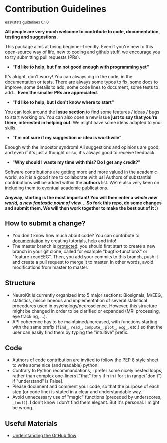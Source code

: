 # Contribution Guidelines 

<sup>easystats guidelines 0.1.0</sup>

**All people are very much welcome to contribute to code, documentation, testing and suggestions.**

This package aims at being beginner-friendly. Even if you're new to this open-source way of life, new to coding and github stuff, we encourage you to try submitting pull requests (PRs). 

- **"I'd like to help, but I'm not good enough with programming yet"**

It's alright, don't worry! You can always dig in the code, in the documentation or tests. There are always some typos to fix, some docs to improve, some details to add, some code lines to document, some tests to add... **Even the smaller PRs are appreciated**.

- **"I'd like to help, but I don't know where to start"**

You can look around the **issue section** to find some features / ideas / bugs to start working on. You can also open a new issue **just to say that you're there, interested in helping out**. We might have some ideas adapted to your skills.

- **"I'm not sure if my suggestion or idea is worthwile"**

Enough with the impostor syndrom! All suggestions and opinions are good, and even if it's just a thought or so, it's always good to receive feedback.

- **"Why should I waste my time with this? Do I get any credit?"**

Software contributions are getting more and more valued in the academic world, so it is a good time to collaborate with us! Authors of substantial contributions will be added within the **authors** list. We're also very keen on including them to eventual academic publications.


**Anyway, starting is the most important! You will then enter a *whole new world, a new fantastic point of view*... So fork this repo, do some changes and submit them. We will then work together to make the best out of it :)**


## How to submit a change? 
- You don't know how much about code? You can contribute to [documentation](https://github.com/neuropsychology/NeuroKit.py/tree/master/docs) by creating tutorials, help and info!
- The master branch is [protected](https://help.github.com/articles/about-pull-request-reviews/): you should first start to create a new branch in your git clone, called for example "bugfix-functionX" or "feature-readEEG". Then, you add your commits to this branch, push it and create a pull request to merge it to master. In other words, avoid modifications from master to master.

## Structure
- NeuroKit is currently organized into 5 major sections: Biosignals, M/EEG, statistics, miscellaneous and implementation of several statistical procedures used in psychology/neuroscience. However, this structure might be changed in order to be clarified or expanded (MRI processing, eye tracking, ...).
- API coherence has to be maintained/increased, with functions starting with the same prefix (`find_`, `read_`, `compute_`, `plot_`, `ecg_`, etc.) so that the user can easily find them by typing the "intuitive" prefix.


## Code
- Authors of code contribution are invited to follow the [PEP 8](https://www.python.org/dev/peps/pep-0008/) style sheet to write some nice (and readable) python.
- Contrary to Python recommandations, I prefer some nicely nested loops, rather than complex one-liners ["that" for s if h in i for t in range("don't") if "understand" is False].
- Please document and comment your code, so that the purpose of each step (or code line) is stated in a clear and understandable way.
- Avoid unnecessary use of "magic" functions (preceded by underscores, `_foo()`). I don't know I don't find them elegant. But it's personal. I might be wrong.



## Useful Materials

- [Understanding the GitHub flow](https://guides.github.com/introduction/flow/)


